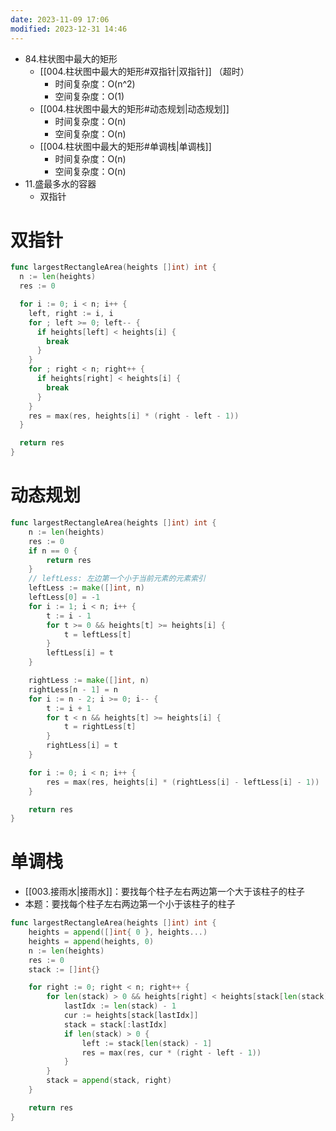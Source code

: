 ```yaml
---
date: 2023-11-09 17:06
modified: 2023-12-31 14:46
---
```


- 84.柱状图中最大的矩形
	- [[004.柱状图中最大的矩形#双指针|双指针]] （超时）
		- 时间复杂度：O(n^2)
		- 空间复杂度：O(1)
	- [[004.柱状图中最大的矩形#动态规划|动态规划]]
		- 时间复杂度：O(n)
		- 空间复杂度：O(n)
	- [[004.柱状图中最大的矩形#单调栈|单调栈]]
		- 时间复杂度：O(n)
		- 空间复杂度：O(n)
- 11.盛最多水的容器
	- 双指针

# 双指针

```go
func largestRectangleArea(heights []int) int {
  n := len(heights)
  res := 0

  for i := 0; i < n; i++ {
    left, right := i, i
    for ; left >= 0; left-- {
      if heights[left] < heights[i] {
        break
      }
    }
    for ; right < n; right++ {
      if heights[right] < heights[i] {
        break
      }
    }
    res = max(res, heights[i] * (right - left - 1))
  }

  return res
}
```

# 动态规划

```go
func largestRectangleArea(heights []int) int {
	n := len(heights)
	res := 0
	if n == 0 {
		return res
	}
	// leftLess: 左边第一个小于当前元素的元素索引
	leftLess := make([]int, n)
	leftLess[0] = -1
	for i := 1; i < n; i++ {
		t := i - 1
		for t >= 0 && heights[t] >= heights[i] {
			t = leftLess[t]
		}
		leftLess[i] = t
	}

	rightLess := make([]int, n)
	rightLess[n - 1] = n
	for i := n - 2; i >= 0; i-- {
		t := i + 1
		for t < n && heights[t] >= heights[i] {
			t = rightLess[t]
		}
		rightLess[i] = t
	}

	for i := 0; i < n; i++ {
		res = max(res, heights[i] * (rightLess[i] - leftLess[i] - 1))
	}

	return res
}
```

# 单调栈

- [[003.接雨水|接雨水]]：要找每个柱子左右两边第一个大于该柱子的柱子
- 本题：要找每个柱子左右两边第一个小于该柱子的柱子

```go
func largestRectangleArea(heights []int) int {
	heights = append([]int{ 0 }, heights...)
	heights = append(heights, 0)
	n := len(heights)
	res := 0
	stack := []int{}

	for right := 0; right < n; right++ {
		for len(stack) > 0 && heights[right] < heights[stack[len(stack) - 1]] {
			lastIdx := len(stack) - 1
			cur := heights[stack[lastIdx]]
			stack = stack[:lastIdx]
			if len(stack) > 0 {
				left := stack[len(stack) - 1]
				res = max(res, cur * (right - left - 1))
			}
		}
		stack = append(stack, right)
	}

	return res
}
```
